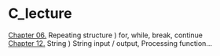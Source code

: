 # C_lecture

[Chapter 06.](https://github.com/kimhan0421/C_lecture/tree/master/Chap6) Repeating structure ) for, while, break, continue \
[Chapter 12.](https://github.com/kimhan0421/C_lecture/tree/master/Chap12) String ) String input / output, Processing function...
